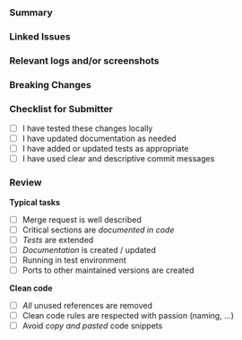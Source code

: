 ### Summary

<!-- 
Summarize the bug and how this PR fixes it. If applicable, map the PR to tickets (e.g., JIRA, GitHub Issues).
-->

### Linked Issues

<!-- 
Link to any related issues using GitHub keywords (e.g., Fixes #123, Closes #456).
-->

### Relevant logs and/or screenshots

<!-- 
Paste any relevant logs. Please use code blocks (```) to format console output, logs, and code.
-->

### Breaking Changes

<!-- 
Does this PR introduce any breaking changes? If yes, describe them.
-->

### Checklist for Submitter

- [ ] I have tested these changes locally
- [ ] I have updated documentation as needed
- [ ] I have added or updated tests as appropriate
- [ ] I have used clear and descriptive commit messages

### Review

**Typical tasks**

- [ ] Merge request is well described
- [ ] Critical sections are *documented in code*
- [ ] *Tests* are extended
- [ ] *Documentation* is created / updated
- [ ] Running in test environment
- [ ] Ports to other maintained versions are created

**Clean code**

- [ ] *All* unused references are removed
- [ ] Clean code rules are respected with passion (naming, ...)
- [ ] Avoid *copy and pasted* code snippets

